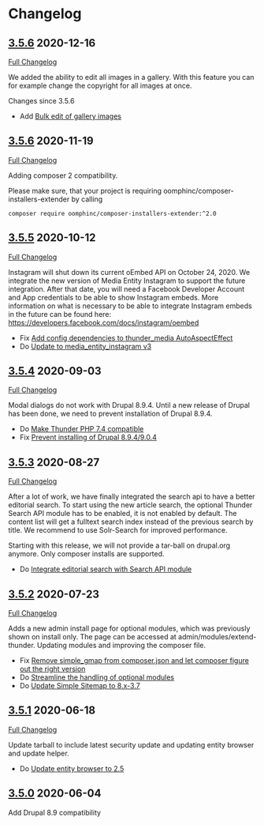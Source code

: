 # Changelog

## [3.5.6](https://github.com/thunder/thunder-distribution/tree/3.5.6) 2020-12-16
[Full Changelog](https://github.com/thunder/thunder-distribution/compare/3.5.6...3.5.7)

We added the ability to edit all images in a gallery. With this feature you can for example change the copyright for all images at once.

Changes since 3.5.6

- Add [Bulk edit of gallery images](https://www.drupal.org/node/3187607)

## [3.5.6](https://github.com/thunder/thunder-distribution/tree/3.5.6) 2020-11-19
[Full Changelog](https://github.com/thunder/thunder-distribution/compare/3.5.5...3.5.6)

Adding composer 2 compatibility.

Please make sure, that your project is requiring oomphinc/composer-installers-extender by calling

    composer require oomphinc/composer-installers-extender:^2.0


## [3.5.5](https://github.com/thunder/thunder-distribution/tree/3.5.5) 2020-10-12
[Full Changelog](https://github.com/thunder/thunder-distribution/compare/3.5.4...3.5.5)

Instagram will shut down its current oEmbed API on October 24, 2020. We integrate the new version of Media Entity Instagram to support the future integration.
After that date, you will need a Facebook Developer Account and App credentials to be able to show Instagram embeds.
More information on what is necessary to be able to integrate Instagram embeds in the future can be found here:
https://developers.facebook.com/docs/instagram/oembed

- Fix [Add config dependencies to thunder_media AutoAspectEffect](https://www.drupal.org/node/3164391)
- Do [Update to media_entity_instagram v3](https://www.drupal.org/node/3171500)

## [3.5.4](https://github.com/thunder/thunder-distribution/tree/3.5.4) 2020-09-03
[Full Changelog](https://github.com/thunder/thunder-distribution/compare/3.5.3...3.5.4)

Modal dialogs do not work with Drupal 8.9.4. Until a new release of Drupal has been done, we need to prevent installation of Drupal 8.9.4.

- Do [Make Thunder PHP 7.4 compatible](https://www.drupal.org/node/3168860)
- Fix [Prevent installing of Drupal 8.9.4/9.0.4](https://www.drupal.org/node/3168846)

## [3.5.3](https://github.com/thunder/thunder-distribution/tree/3.5.3) 2020-08-27
[Full Changelog](https://github.com/thunder/thunder-distribution/compare/3.5.2...3.5.3)

After a lot of work, we have finally integrated the search api to have a better editorial search.
To start using the new article search, the optional Thunder Search API module has to be enabled, it is not enabled by default. The content list will get a fulltext search index instead of the previous search by title. We recommend to use Solr-Search for improved performance.

Starting with this release, we will not provide a tar-ball on drupal.org anymore. Only composer installs are supported.

- Do [Integrate editorial search with Search API module](https://www.drupal.org/node/2899254)

## [3.5.2](https://github.com/thunder/thunder-distribution/tree/3.5.2) 2020-07-23
[Full Changelog](https://github.com/thunder/thunder-distribution/compare/3.5.1...3.5.2)

Adds a new admin install page for optional modules, which was previously shown on install only. The page can be accessed at admin/modules/extend-thunder.
Updating modules and improving the composer file.

- Fix [Remove simple_gmap from composer.json and let composer figure out the right version](https://www.drupal.org/node/3133327)
- Do [Streamline the handling of optional modules](https://www.drupal.org/node/3160788)
- Do [Update Simple Sitemap to 8.x-3.7](https://www.drupal.org/node/3157156)

## [3.5.1](https://github.com/thunder/thunder-distribution/tree/3.5.1) 2020-06-18
[Full Changelog](https://github.com/thunder/thunder-distribution/compare/3.5.0...3.5.1)

Update tarball to include latest security update and updating entity browser and update helper.

- Do [Update entity browser to 2.5](https://www.drupal.org/node/3146606)

## [3.5.0](https://github.com/thunder/thunder-distribution/tree/3.5.0) 2020-06-04

Add Drupal 8.9 compatibility

